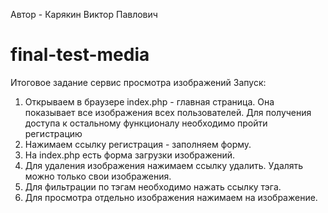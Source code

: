 Автор  - Карякин Виктор Павлович
# final-test-media
Итоговое задание сервис просмотра изображений
Запуск:
1. Открываем в браузере index.php - главная страница.
Она показывает все изображения всех пользователей.
Для получения доступа к остальному функционалу необходимо пройти регистрацию
2. Нажимаем ссылку регистрация - заполняем форму.
3. На index.php есть форма загрузки изображений.
4. Для удаления изображения нажимаем ссылку удалить. Удалять можно только свои изображения.
5. Для фильтрации по тэгам необходимо нажать ссылку тэга.
6. Для просмотра отдельно изображения нажимаем на изображение.
